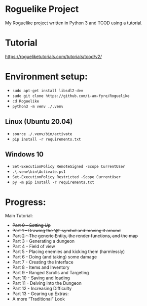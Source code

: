 # Roguelike Project
My Roguelike project written in Python 3 and TCOD using a tutorial.

# Tutorial
https://rogueliketutorials.com/tutorials/tcod/v2/

# Environment setup:
- `sudo apt-get install libsdl2-dev`
- `sudo git clone https://github.com/i-am-fyre/Roguelike`
- `cd Roguelike`
- `python3 -m venv ./.venv`

## Linux (Ubuntu 20.04)
- `source ./.venv/bin/activate`
- `pip install -r requirements.txt`

## Windows 10
- `Set-ExecutionPolicy RemoteSigned -Scope CurrentUser`
- `.\.venv\bin\Activate.ps1`
- `Set-ExecutionPolicy Restricted -Scope CurrentUser`
- `py -m pip install -r requirements.txt`


# Progress:
Main Tutorial:
- ~~Part 0 - Setting Up~~
- ~~Part 1 - Drawing the ‘@’ symbol and moving it around~~
- ~~Part 2 - The generic Entity, the render functions, and the map~~
- Part 3 - Generating a dungeon
- Part 4 - Field of view
- Part 5 - Placing enemies and kicking them (harmlessly)
- Part 6 - Doing (and taking) some damage
- Part 7 - Creating the Interface
- Part 8 - Items and Inventory
- Part 9 - Ranged Scrolls and Targeting
- Part 10 - Saving and loading
- Part 11 - Delving into the Dungeon
- Part 12 - Increasing Difficulty
- Part 13 - Gearing up
Extras:
- A more “Traditional” Look